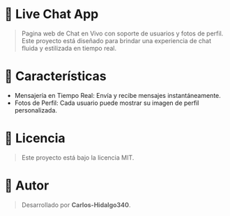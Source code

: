 # 📱 Live Chat App

> Pagina web de Chat en Vivo con soporte de usuarios y fotos de perfil. Este proyecto está diseñado para brindar una experiencia de chat fluida y estilizada en tiempo real.

# 🚀 Características

- Mensajería en Tiempo Real: Envía y recibe mensajes instantáneamente.
- Fotos de Perfil: Cada usuario puede mostrar su imagen de perfil personalizada.

# 📄 Licencia
> Este proyecto está bajo la licencia MIT.

# 👤 Autor
> Desarrollado por **Carlos-Hidalgo340**.
